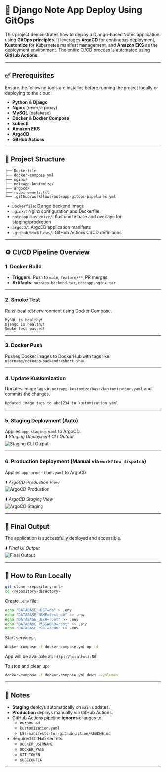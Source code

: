 # 🚀 Django Note App Deploy Using GitOps

This project demonstrates how to deploy a Django-based Notes application using **GitOps principles**. It leverages **ArgoCD** for continuous deployment, **Kustomize** for Kubernetes manifest management, and **Amazon EKS** as the deployment environment. The entire CI/CD process is automated using **GitHub Actions**.

---

## ✅ Prerequisites

Ensure the following tools are installed before running the project locally or deploying to the cloud:

- **Python** & **Django**
- **Nginx** (reverse proxy)
- **MySQL** (database)
- **Docker** & **Docker Compose**
- **kubectl**
- **Amazon EKS**
- **ArgoCD**
- **GitHub Actions**

---

## 📁 Project Structure

```
├── Dockerfile
├── docker-compose.yml
├── nginx/
├── noteapp-kustomize/
├── argocd/
├── requirements.txt
└── .github/workflows/noteapp-gitops-pipelines.yml
```

- `Dockerfile`: Django backend image
- `nginx/`: Nginx configuration and Dockerfile
- `noteapp-kustomize/`: Kustomize base and overlays for staging/production
- `argocd/`: ArgoCD application manifests
- `.github/workflows/`: GitHub Actions CI/CD definitions

---

## ⚙️ CI/CD Pipeline Overview

### 1. **Docker Build**
- **Triggers**: Push to `main`, `feature/**`, PR merges
- **Artifacts**: `noteapp-backend.tar`, `noteapp-nginx.tar`

---

### 2. **Smoke Test**

Runs local test environment using Docker Compose.

```
MySQL is healthy!
Django is healthy!
Smoke test passed!
```

---

### 3. **Docker Push**

Pushes Docker images to DockerHub with tags like:  
`username/noteapp-backend:<short_sha>`

---

### 4. **Update Kustomization**

Updates image tags in `noteapp-kustomize/base/kustomization.yaml` and commits the changes.

```bash
Updated image tags to abc1234 in kustomization.yaml
```

---

### 5. **Staging Deployment** (Auto)

Applies `app-staging.yaml` to ArgoCD.  
⬇️ *Staging Deployment CLI Output*  
![Staging CLI Output](https://github.com/user-attachments/assets/81b02c05-0316-49c4-aa42-26c0315f092c)

---

### 6. **Production Deployment** (Manual via `workflow_dispatch`)

Applies `app-production.yaml` to ArgoCD.

⬇️ *ArgoCD Production View*  
![ArgoCD Production](https://github.com/user-attachments/assets/383e09ea-0830-4364-a9bb-5e20fc0a352a)

⬇️ *ArgoCD Staging View*  
![ArgoCD Staging](https://github.com/user-attachments/assets/b8cdd90e-619b-46fa-9881-1b83b689c6c9)

---

## 🎯 Final Output

The application is successfully deployed and accessible.

⬇️ *Final UI Output*  
![Final Output](https://github.com/user-attachments/assets/d5b40640-e427-4e38-b26e-dcf231b05590)

---

## 🧪 How to Run Locally

```bash
git clone <repository-url>
cd <repository-directory>
```

Create `.env` file:
```bash
echo "DATABASE_HOST=db" > .env
echo "DATABASE_NAME=test_db" >> .env
echo "DATABASE_USER=root" >> .env
echo "DATABASE_PASSWORD=root" >> .env
echo "DATABASE_PORT=3306" >> .env
```

Start services:
```bash
docker-compose -f docker-compose.yml up -d
```

App will be available at: `http://localhost:80`

To stop and clean up:
```bash
docker-compose -f docker-compose.yml down --volumes
```

---

## 📝 Notes

- **Staging** deploys automatically on `main` updates.
- **Production** deploys manually via GitHub Actions.
- GitHub Actions pipeline **ignores** changes to:
  - `README.md`
  - `kustomization.yaml`
  - `k8s-manifests-for-github-action/README.md`
- Required GitHub secrets:
  - `DOCKER_USERNAME`
  - `DOCKER_PASS`
  - `GIT_TOKEN`
  - `KUBECONFIG`

---
